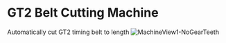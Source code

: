 # GT2 Belt Cutting Machine
 Automatically cut GT2 timing belt to length
![MachineView1-NoGearTeeth](https://user-images.githubusercontent.com/33263520/121271351-7abdbc00-c891-11eb-8760-44507e36afd0.PNG)
